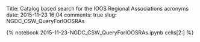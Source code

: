 Title: Catalog based search for the IOOS Regional Associations acronyms
date:  2015-11-23 16:04
comments: true
slug: NGDC_CSW_QueryForIOOSRAs

{% notebook 2015-11-23-NGDC_CSW_QueryForIOOSRAs.ipynb cells[2:] %}
